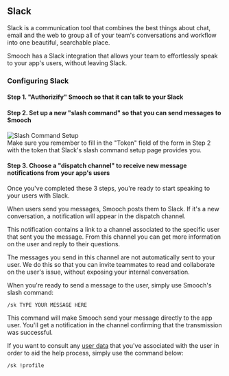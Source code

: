 ## Slack

Slack is a communication tool that combines the best things about chat, email and the web to group all of your team's conversations and workflow into one beautiful, searchable place.

Smooch has a Slack integration that allows your team to effortlessly speak to your app's users, without leaving Slack.

### Configuring Slack

#### Step 1. "Authorizify" Smooch so that it can talk to your Slack

#### Step 2. Set up a new "slash command" so that you can send messages to Smooch

<img src="/images/slashcmd.png" alt="Slash Command Setup"/>

<aside class="notice">
Make sure you remember to fill in the "Token" field of the form in Step 2 with the token that Slack's slash command setup page provides you.
</aside>

#### Step 3. Choose a "dispatch channel" to receive new message notifications from your app's users

Once you've completed these 3 steps, you're ready to start speaking to your users with Slack.

When users send you messages, Smooch posts them to Slack. If it's a new conversation, a notification will appear in the dispatch channel.

This notification contains a link to a channel associated to the specific user that sent you the message. From this channel you can get more information on the user and reply to their questions.

The messages you send in this channel are not automatically sent to your user. We do this so that you can invite teammates to read and collaborate on the user's issue, without exposing your internal conversation.

When you're ready to send a message to the user, simply use Smooch's slash command:

```
/sk TYPE YOUR MESSAGE HERE
```

This command will make Smooch send your message directly to the app user. You'll get a notification in the channel confirming that the transmission was successful.

If you want to consult any [user data](#user-data) that you've associated with the user in order to aid the help process, simply use the command below:

```
/sk !profile
```
